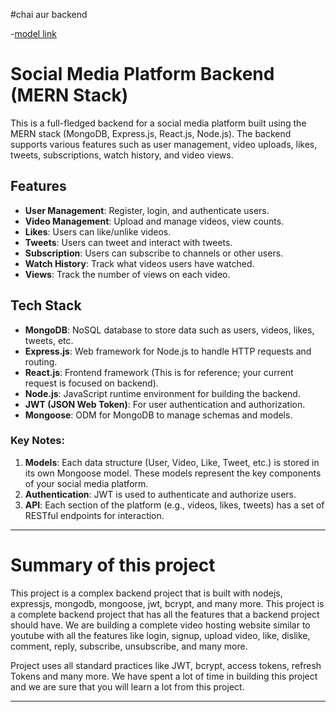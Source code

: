 #chai aur backend

-[model link](https://app.eraser.io/workspace/YtPqZ1VogxGy1jzIDkzj)

# Social Media Platform Backend (MERN Stack)

This is a full-fledged backend for a social media platform built using the MERN stack (MongoDB, Express.js, React.js, Node.js). The backend supports various features such as user management, video uploads, likes, tweets, subscriptions, watch history, and video views.

## Features

- **User Management**: Register, login, and authenticate users.
- **Video Management**: Upload and manage videos, view counts.
- **Likes**: Users can like/unlike videos.
- **Tweets**: Users can tweet and interact with tweets.
- **Subscription**: Users can subscribe to channels or other users.
- **Watch History**: Track what videos users have watched.
- **Views**: Track the number of views on each video.

## Tech Stack

- **MongoDB**: NoSQL database to store data such as users, videos, likes, tweets, etc.
- **Express.js**: Web framework for Node.js to handle HTTP requests and routing.
- **React.js**: Frontend framework (This is for reference; your current request is focused on backend).
- **Node.js**: JavaScript runtime environment for building the backend.
- **JWT (JSON Web Token)**: For user authentication and authorization.
- **Mongoose**: ODM for MongoDB to manage schemas and models.

### Key Notes:

1. **Models**: Each data structure (User, Video, Like, Tweet, etc.) is stored in its own Mongoose model. These models represent the key components of your social media platform.
2. **Authentication**: JWT is used to authenticate and authorize users.
3. **API**: Each section of the platform (e.g., videos, likes, tweets) has a set of RESTful endpoints for interaction.

---
# Summary of this project

This project is a complex backend project that is built with nodejs, expressjs, mongodb, mongoose, jwt, bcrypt, and many more. This project is a complete backend project that has all the features that a backend project should have.
We are building a complete video hosting website similar to youtube with all the features like login, signup, upload video, like, dislike, comment, reply, subscribe, unsubscribe, and many more.

Project uses all standard practices like JWT, bcrypt, access tokens, refresh Tokens and many more. We have spent a lot of time in building this project and we are sure that you will learn a lot from this project.

---

